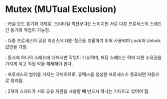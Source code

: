 # Mutex (MUTual Exclusion)

: 커널 모드 동기화 개체로, 크리티컬 섹션보다는 느리지만 서로 다른 프로세스의 스레드 간 동기화 작업이 가능함. 

: 다중 프로세스의 공유 리소스에 대한 접근을 조율하기 위해 사용되며 Lock과 Unlock 값만을 가짐.

: 동시에 하나의 스레드에 대해서만 작업이 가능하며, 해당 스레드는 락에 대한 소유권을 가지게 되고 직접 락을 해제해야 한다.

: 프로세스의 범위를 가지는 객체이므로, 뮤텍스를 생성한 프로세스가 종료되면 자동으로 정리됨.

: 2개의 스레드가 서로 공유 자원을 사용할 때 반드시 하나는 기다리고 있어야 함.